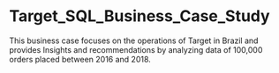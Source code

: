 # Target_SQL_Business_Case_Study
This business case focuses on the operations of Target in Brazil and provides Insights and recommendations by analyzing data of 100,000 orders placed between 2016 and 2018.
